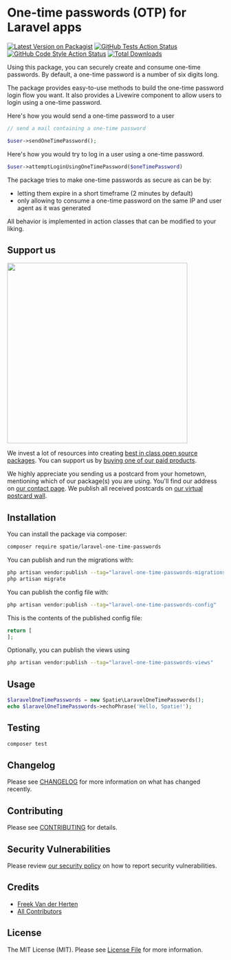 # One-time passwords (OTP) for Laravel apps

[![Latest Version on Packagist](https://img.shields.io/packagist/v/spatie/laravel-one-time-passwords.svg?style=flat-square)](https://packagist.org/packages/spatie/laravel-one-time-passwords)
[![GitHub Tests Action Status](https://img.shields.io/github/actions/workflow/status/spatie/laravel-one-time-passwords/run-tests.yml?branch=main&label=tests&style=flat-square)](https://github.com/spatie/laravel-one-time-passwords/actions?query=workflow%3Arun-tests+branch%3Amain)
[![GitHub Code Style Action Status](https://img.shields.io/github/actions/workflow/status/spatie/laravel-one-time-passwords/fix-php-code-style-issues.yml?branch=main&label=code%20style&style=flat-square)](https://github.com/spatie/laravel-one-time-passwords/actions?query=workflow%3A"Fix+PHP+code+style+issues"+branch%3Amain)
[![Total Downloads](https://img.shields.io/packagist/dt/spatie/laravel-one-time-passwords.svg?style=flat-square)](https://packagist.org/packages/spatie/laravel-one-time-passwords)

Using this package, you can securely create and consume one-time passwords. By default, a one-time password is a number of six digits long.

The package provides easy-to-use methods to build the one-time password login flow you want. It also provides a Livewire component to allow users to login using a one-time password.

Here's how you would send a one-time password to a user

```php
// send a mail containing a one-time password

$user->sendOneTimePassword();
```

Here's how you would try to log in a user using a one-time password.

```php
$user->attemptLoginUsingOneTimePassword($oneTimePassword)
```

The package tries to make one-time passwords as secure as can be by:
- letting them expire in a short timeframe (2 minutes by default)
- only allowing to consume a one-time password on the same IP and user agent as it was generated

All behavior is implemented in action classes that can be modified to your liking.

## Support us

[<img src="https://github-ads.s3.eu-central-1.amazonaws.com/laravel-one-time-passwords.jpg?t=1" width="419px" />](https://spatie.be/github-ad-click/laravel-one-time-passwords)

We invest a lot of resources into creating [best in class open source packages](https://spatie.be/open-source). You can support us by [buying one of our paid products](https://spatie.be/open-source/support-us).

We highly appreciate you sending us a postcard from your hometown, mentioning which of our package(s) you are using. You'll find our address on [our contact page](https://spatie.be/about-us). We publish all received postcards on [our virtual postcard wall](https://spatie.be/open-source/postcards).

## Installation

You can install the package via composer:

```bash
composer require spatie/laravel-one-time-passwords
```

You can publish and run the migrations with:

```bash
php artisan vendor:publish --tag="laravel-one-time-passwords-migrations"
php artisan migrate
```

You can publish the config file with:

```bash
php artisan vendor:publish --tag="laravel-one-time-passwords-config"
```

This is the contents of the published config file:

```php
return [
];
```

Optionally, you can publish the views using

```bash
php artisan vendor:publish --tag="laravel-one-time-passwords-views"
```

## Usage

```php
$laravelOneTimePasswords = new Spatie\LaravelOneTimePasswords();
echo $laravelOneTimePasswords->echoPhrase('Hello, Spatie!');
```

## Testing

```bash
composer test
```

## Changelog

Please see [CHANGELOG](CHANGELOG.md) for more information on what has changed recently.

## Contributing

Please see [CONTRIBUTING](CONTRIBUTING.md) for details.

## Security Vulnerabilities

Please review [our security policy](../../security/policy) on how to report security vulnerabilities.

## Credits

- [Freek Van der Herten](https://github.com/freekmurze)
- [All Contributors](../../contributors)

## License

The MIT License (MIT). Please see [License File](LICENSE.md) for more information.
